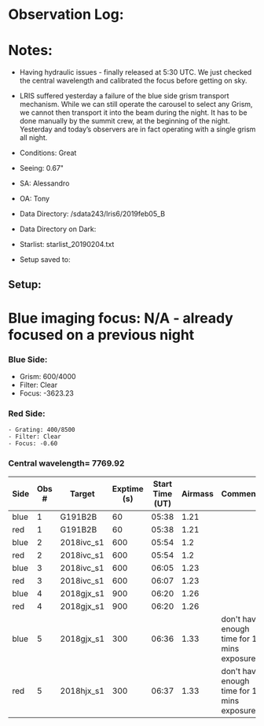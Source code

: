 # Observation Log:

# Notes:
* Having hydraulic issues - finally released at 5:30 UTC. We just checked the central wavelength and calibrated the focus before getting on sky.
* LRIS suffered yesterday a failure of the blue side grism transport mechanism. 
While we can still operate the carousel to select any Grism, we cannot then transport it into the beam during the night.
It has to be done manually by the summit crew, at the beginning of the night.
Yesterday and today’s observers are in fact operating with a single grism all night.

* Conditions: Great
* Seeing: 0.67"
* SA: Alessandro
* OA: Tony
* Data Directory: /sdata243/lris6/2019feb05_B
* Data Directory on Dark:
* Starlist: starlist_20190204.txt
* Setup saved to:

## Setup:
# Blue imaging focus: N/A - already focused on a previous night

### Blue Side:
   - Grism: 600/4000
   - Filter: Clear
   - Focus: -3623.23

### Red Side:
    - Grating: 400/8500
    - Filter: Clear
    - Focus: -0.60
    
### Central wavelength= 7769.92


| Side | Obs #     | Target    | Exptime (s) | Start Time (UT) | Airmass | Comments                                                   |
|------|-----------|-----------|-------------|-----------------|---------|------------------------------------------------------------|
| blue | 1 | G191B2B    | 60  | 05:38 | 1.21 | 
| red  | 1 | G191B2B    | 60  | 05:38 | 1.21 |
| blue | 2 | 2018ivc_s1 | 600 | 05:54 | 1.2  |
| red  | 2 | 2018ivc_s1 | 600 | 05:54 | 1.2  |
| blue | 3 | 2018ivc_s1 | 600 | 06:05 | 1.23 |
| red  | 3 | 2018ivc_s1 | 600 | 06:07 | 1.23 |
| blue | 4 | 2018gjx_s1 | 900 | 06:20 | 1.26 |
| red  | 4 | 2018gjx_s1 | 900 | 06:20 | 1.26 |
| blue | 5 | 2018gjx_s1 | 300 | 06:36 | 1.33 |don't have enough time for 15 mins exposure| 
| red  | 5 | 2018hjx_s1 | 300 | 06:37 | 1.33 |don't have enough time for 15 mins exposure|
